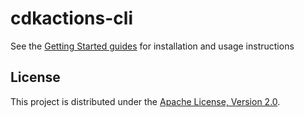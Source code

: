 # cdkactions-cli

See the [Getting Started guides](../../docs/getting-started) for installation and usage instructions

## License

This project is distributed under the [Apache License, Version 2.0](./LICENSE).
